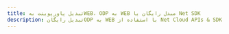 ---title: تبدیل پاورپوینت بهWEB، ODP به WEB مبدل رایگان یا Net SDKdescription: تبدیل رایگانODP به WEB با استفاده از Net Cloud APIs & SDK. همچنین اسناد Microsoft PowerPoint را در Cloud ایجاد، ویرایش و رندر کنید.---